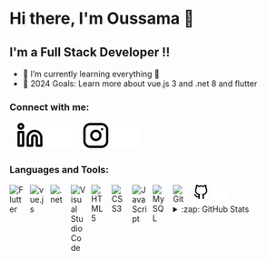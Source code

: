 # Hi there, I'm Oussama 👋 



## I'm a Full Stack Developer !!

- 🌱 I’m currently learning everything 🤣
- 🥅 2024 Goals: Learn more about vue.js 3 and .net 8 and flutter

### Connect with me:

&nbsp;&nbsp;
[![website](./linkedin-light.svg)](https://www.linkedin.com/in/oussama-said/#gh-light-mode-only)
[![website](./linkedin-dark.svg)](https://www.linkedin.com/in/oussama-said/#gh-dark-mode-only)
&nbsp;&nbsp;
[![website](./instagram-light.svg)](https://www.instagram.com/oussamaa_said/#gh-light-mode-only)
[![website](./instagram-dark.svg)](https://www.instagram.com/oussamaa_said/gh-dark-mode-only)

### Languages and Tools:
<img align="left" alt="Flutter" width="26px" src="https://cdn.jsdelivr.net/gh/devicons/devicon/icons/vscode/vscode-original.svg" style="padding-right:10px;"/>
<img align="left" alt="vue.js" width="26px" src="https://cdn.jsdelivr.net/gh/devicons/devicon/icons/html5/html5-original.svg" style="padding-right:10px;" />
<img align="left" alt=".net" width="26px" src="https://cdn.jsdelivr.net/gh/devicons/devicon/icons/css3/css3-original.svg" style="padding-right:10px;" />
<img align="left" alt="Visual Studio Code" width="26px" src="https://cdn.jsdelivr.net/gh/devicons/devicon/icons/vscode/vscode-original.svg" style="padding-right:10px;"/>
<img align="left" alt="HTML5" width="26px" src="https://cdn.jsdelivr.net/gh/devicons/devicon/icons/html5/html5-original.svg" style="padding-right:10px;" />
<img align="left" alt="CSS3" width="26px" src="https://cdn.jsdelivr.net/gh/devicons/devicon/icons/css3/css3-original.svg" style="padding-right:10px;" />
<img align="left" alt="JavaScript" width="26px" src="https://cdn.jsdelivr.net/gh/devicons/devicon/icons/javascript/javascript-original.svg" style="padding-right:10px;" />
<img align="left" alt="MySQL" width="26px" src="https://cdn.jsdelivr.net/gh/devicons/devicon/icons/mysql/mysql-original.svg" style="padding-right:10px;" />
<img align="left" alt="Git" width="26px" src="https://cdn.jsdelivr.net/gh/devicons/devicon/icons/git/git-original.svg" style="padding-right:10px;" />
<img align="left" alt="GitHub" width="26px" src="https://github.com/said-oussama/said-oussama/blob/main/github-light.svg" style="padding-right:10px;" />
<img align="left" alt="GitHub" width="26px" src="https://github.com/said-oussama/said-oussama/blob/main/globe-dark.svg" style="padding-right:10px;" />
<br />
<br />

<details>
  <summary>:zap: GitHub Stats</summary>

  <img align="left" alt="oussama's GitHub Stats" src="https://github-readme-stats.vercel.app/api?username=said-oussama&show_icons=true&hide_border=false&title_color=ff652f&icon_color=FFE400&bg_color=09131B&text_color=ffffff&border_color=0c1a25" />

</details>

[instagram]: https://www.instagram.com/oussamaa_said/
[linkedin]: https://www.linkedin.com/in/oussama-said/
